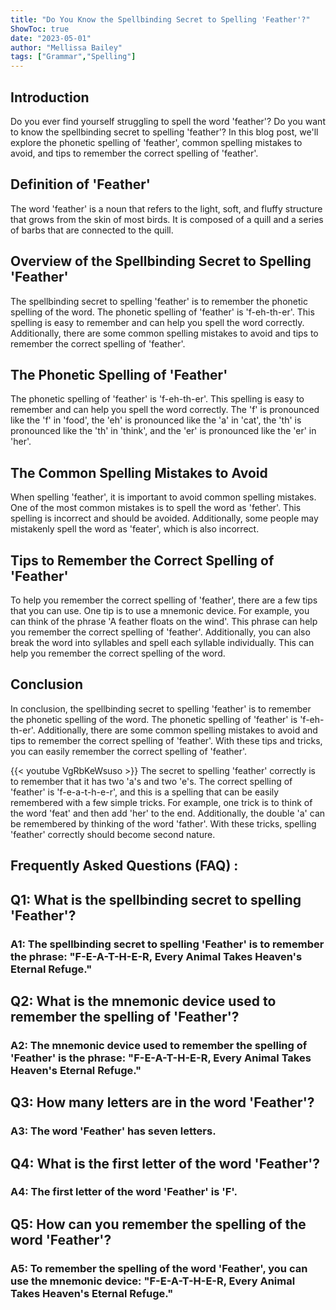 ```yaml
---
title: "Do You Know the Spellbinding Secret to Spelling 'Feather'?"
ShowToc: true 
date: "2023-05-01"
author: "Mellissa Bailey" 
tags: ["Grammar","Spelling"]
---
```

## Introduction

Do you ever find yourself struggling to spell the word 'feather'? Do you want to know the spellbinding secret to spelling 'feather'? In this blog post, we'll explore the phonetic spelling of 'feather', common spelling mistakes to avoid, and tips to remember the correct spelling of 'feather'.

## Definition of 'Feather'

The word 'feather' is a noun that refers to the light, soft, and fluffy structure that grows from the skin of most birds. It is composed of a quill and a series of barbs that are connected to the quill. 

## Overview of the Spellbinding Secret to Spelling 'Feather'

The spellbinding secret to spelling 'feather' is to remember the phonetic spelling of the word. The phonetic spelling of 'feather' is 'f-eh-th-er'. This spelling is easy to remember and can help you spell the word correctly. Additionally, there are some common spelling mistakes to avoid and tips to remember the correct spelling of 'feather'. 

## The Phonetic Spelling of 'Feather'

The phonetic spelling of 'feather' is 'f-eh-th-er'. This spelling is easy to remember and can help you spell the word correctly. The 'f' is pronounced like the 'f' in 'food', the 'eh' is pronounced like the 'a' in 'cat', the 'th' is pronounced like the 'th' in 'think', and the 'er' is pronounced like the 'er' in 'her'.

## The Common Spelling Mistakes to Avoid

When spelling 'feather', it is important to avoid common spelling mistakes. One of the most common mistakes is to spell the word as 'fether'. This spelling is incorrect and should be avoided. Additionally, some people may mistakenly spell the word as 'feater', which is also incorrect.

## Tips to Remember the Correct Spelling of 'Feather'

To help you remember the correct spelling of 'feather', there are a few tips that you can use. One tip is to use a mnemonic device. For example, you can think of the phrase 'A feather floats on the wind'. This phrase can help you remember the correct spelling of 'feather'. Additionally, you can also break the word into syllables and spell each syllable individually. This can help you remember the correct spelling of the word. 

## Conclusion

In conclusion, the spellbinding secret to spelling 'feather' is to remember the phonetic spelling of the word. The phonetic spelling of 'feather' is 'f-eh-th-er'. Additionally, there are some common spelling mistakes to avoid and tips to remember the correct spelling of 'feather'. With these tips and tricks, you can easily remember the correct spelling of 'feather'.

{{< youtube VgRbKeWsuso >}} 
The secret to spelling 'feather' correctly is to remember that it has two 'a's and two 'e's. The correct spelling of 'feather' is 'f-e-a-t-h-e-r', and this is a spelling that can be easily remembered with a few simple tricks. For example, one trick is to think of the word 'feat' and then add 'her' to the end. Additionally, the double 'a' can be remembered by thinking of the word 'father'. With these tricks, spelling 'feather' correctly should become second nature.

## Frequently Asked Questions (FAQ) :
<h2>Q1: What is the spellbinding secret to spelling 'Feather'?</h2>

<h3>A1: The spellbinding secret to spelling 'Feather' is to remember the phrase: "F-E-A-T-H-E-R, Every Animal Takes Heaven's Eternal Refuge."</h3>

<h2>Q2: What is the mnemonic device used to remember the spelling of 'Feather'?</h2>

<h3>A2: The mnemonic device used to remember the spelling of 'Feather' is the phrase: "F-E-A-T-H-E-R, Every Animal Takes Heaven's Eternal Refuge."</h3>

<h2>Q3: How many letters are in the word 'Feather'?</h2>

<h3>A3: The word 'Feather' has seven letters.</h3>

<h2>Q4: What is the first letter of the word 'Feather'?</h2>

<h3>A4: The first letter of the word 'Feather' is 'F'.</h3>

<h2>Q5: How can you remember the spelling of the word 'Feather'?</h2>

<h3>A5: To remember the spelling of the word 'Feather', you can use the mnemonic device: "F-E-A-T-H-E-R, Every Animal Takes Heaven's Eternal Refuge."</h3>






